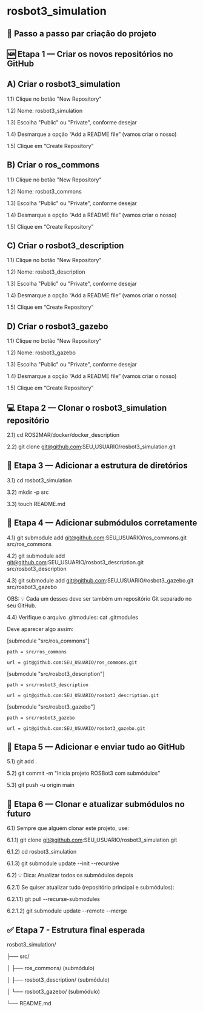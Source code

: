 # rosbot3_simulation

🧠 Passo a passo par criação do projeto
---------------------------------------

🆕 Etapa 1 — Criar os novos repositórios no GitHub
--------------------------------------------------
A) Criar o rosbot3_simulation
-----------------------------
1.1) Clique no botão "New Repository"

1.2) Nome: rosbot3_simulation

1.3) Escolha "Public" ou "Private", conforme desejar

1.4) Desmarque a opção “Add a README file” (vamos criar o nosso)

1.5) Clique em “Create Repository”

B) Criar o ros_commons
----------------------
1.1) Clique no botão "New Repository"

1.2) Nome: rosbot3_commons

1.3) Escolha "Public" ou "Private", conforme desejar

1.4) Desmarque a opção “Add a README file” (vamos criar o nosso)

1.5) Clique em “Create Repository”

C) Criar o rosbot3_description
------------------------------
1.1) Clique no botão "New Repository"

1.2) Nome: rosbot3_description

1.3) Escolha "Public" ou "Private", conforme desejar

1.4) Desmarque a opção “Add a README file” (vamos criar o nosso)

1.5) Clique em “Create Repository”

D) Criar o rosbot3_gazebo
-------------------------
1.1) Clique no botão "New Repository"

1.2) Nome: rosbot3_gazebo

1.3) Escolha "Public" ou "Private", conforme desejar

1.4) Desmarque a opção “Add a README file” (vamos criar o nosso)

1.5) Clique em “Create Repository”


💻 Etapa 2 — Clonar o rosbot3_simulation repositório
----------------------------------------------------
2.1) cd ROS2MAR/docker/docker_description

2.2) git clone git@github.com:SEU_USUARIO/rosbot3_simulation.git


📁 Etapa 3 — Adicionar a estrutura de diretórios
------------------------------------------------
3.1) cd rosbot3_simulation

3.2) mkdir -p src

3.3) touch README.md


🔗 Etapa 4 — Adicionar submódulos corretamente
----------------------------------------------
4.1) git submodule add git@github.com:SEU_USUARIO/ros_commons.git src/ros_commons

4.2) git submodule add git@github.com:SEU_USUARIO/rosbot3_description.git src/rosbot3_description

4.3) git submodule add git@github.com:SEU_USUARIO/rosbot3_gazebo.git src/rosbot3_gazebo

OBS: 💡 Cada um desses deve ser também um repositório Git separado no seu GitHub.

4.4) Verifique o arquivo .gitmodules: cat .gitmodules

Deve aparecer algo assim:

[submodule "src/ros_commons"]

    path = src/ros_commons

    url = git@github.com:SEU_USUARIO/ros_commons.git

[submodule "src/rosbot3_description"]

    path = src/rosbot3_description

    url = git@github.com:SEU_USUARIO/rosbot3_description.git

[submodule "src/rosbot3_gazebo"]

    path = src/rosbot3_gazebo

    url = git@github.com:SEU_USUARIO/rosbot3_gazebo.git


🚀 Etapa 5 — Adicionar e enviar tudo ao GitHub
----------------------------------------------
5.1) git add .

5.2) git commit -m "Inicia projeto ROSBot3 com submódulos"

5.3) git push -u origin main


🔁 Etapa 6 — Clonar e atualizar submódulos no futuro
----------------------------------------------------
6.1) Sempre que alguém clonar este projeto, use:

6.1.1) git clone git@github.com:SEU_USUARIO/rosbot3_simulation.git

6.1.2) cd rosbot3_simulation

6.1.3) git submodule update --init --recursive

6.2) 💡 Dica: Atualizar todos os submódulos depois

6.2.1) Se quiser atualizar tudo (repositório principal e submódulos):

6.2.1.1) git pull --recurse-submodules

6.2.1.2) git submodule update --remote --merge


✅ Etapa 7 - Estrutura final esperada
-------------------------------------
rosbot3_simulation/

├── src/

│   ├── ros_commons/           (submódulo)

│   ├── rosbot3_description/   (submódulo)

│   └── rosbot3_gazebo/        (submódulo)

└── README.md
